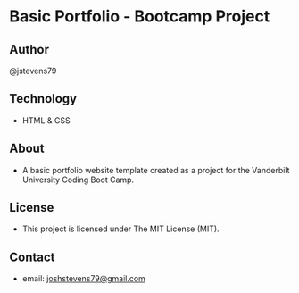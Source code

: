 # Basic Portfolio - Bootcamp Project

## Author
@jstevens79

## Technology
* HTML &amp; CSS

## About
* A basic portfolio website template created as a project for the Vanderbilt University Coding Boot Camp.

## License
* This project is licensed under The MIT License (MIT).

## Contact
* email: joshstevens79@gmail.com
